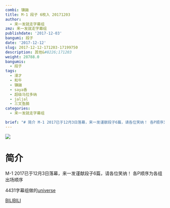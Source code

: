 ```yaml
---
combi: 镰鼬
title: M-1 段子 6枚入 20171203
author:
  - 来一发就走字幕组
zmz: 来一发就走字幕组
publishdate: '2017-12-03'
bangumi: 段子
date: '2017-12-12'
slug: 2017-12-12-171203-17199750
description: 其他&#8226;171203
weight: 28788.0
bangumis:
  - 段子
tags:
  - 漫才
  - 和牛
  - 镰鼬
  - saya香
  - 超级马拉多纳
  - jaljal
  - 三文鱼腩
categories:
  - 来一发就走字幕组

brief: "# 简介 M-1 2017已于12月3日落幕，来一发谨献段子6篇，请各位笑纳！ 各P顺序为各组出场顺序 4431字幕组做的"
---
```


![](https://i.imgur.com/wzU08ru.png)
# 简介  

M-1 2017已于12月3日落幕，来一发谨献段子6篇，请各位笑纳！
各P顺序为各组出场顺序

4431字幕组做的[universe](/post/2017/12/06/2017-12-06_na_16997273/)

  [BILIBILI](https://www.bilibili.com/video/av17199750/)
